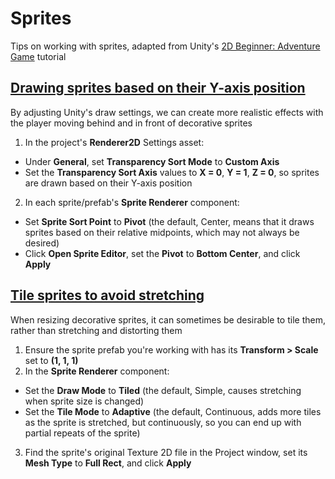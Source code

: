 # Sprites
Tips on working with sprites, adapted from Unity's [2D Beginner: Adventure Game](https://learn.unity.com/course/2d-beginner-adventure-game?version=2022.3) tutorial

## [Drawing sprites based on their Y-axis position](https://learn.unity.com/course/2d-beginner-adventure-game/unit/game-environment-and-physics/tutorial/create-decorative-objects-using-sprites?version=2022.3#64d4b723edbc2a62a281ae28)

By adjusting Unity's draw settings, we can create more realistic effects with the player moving behind and in front of decorative sprites

1. In the project's **Renderer2D** Settings asset:
 * Under **General**, set **Transparency Sort Mode** to **Custom Axis**
 * Set the **Transparency Sort Axis** values to **X = 0**, **Y = 1**, **Z = 0**, so sprites are drawn based on their Y-axis position
2. In each sprite/prefab's **Sprite Renderer** component:
 * Set **Sprite Sort Point** to **Pivot** (the default, Center, means that it draws sprites based on their relative midpoints, which may not always be desired)
 * Click **Open Sprite Editor**, set the **Pivot** to **Bottom Center**, and click **Apply**

## [Tile sprites to avoid stretching](https://learn.unity.com/course/2d-beginner-adventure-game/unit/game-environment-and-physics/tutorial/create-decorative-objects-using-sprites?version=2022.3#64d4b9b9edbc2a62609f2a84)
When resizing decorative sprites, it can sometimes be desirable to tile them, rather than stretching and distorting them

1. Ensure the sprite prefab you're working with has its **Transform > Scale** set to **(1, 1, 1)**
2. In the **Sprite Renderer** component:
 * Set the **Draw Mode** to **Tiled** (the default, Simple, causes stretching when sprite size is changed)
 * Set the **Tile Mode** to **Adaptive** (the default, Continuous, adds more tiles as the sprite is stretched, but continuously, so you can end up with partial repeats of the sprite)
3. Find the sprite's original Texture 2D file in the Project window, set its **Mesh Type** to **Full Rect**, and click **Apply**